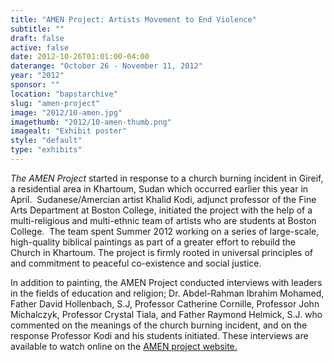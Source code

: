 ```yaml
---
title: "AMEN Project: Artists Movement to End Violence"
subtitle: ""
draft: false
active: false
date: 2012-10-26T01:01:00-04:00
daterange: "October 26 - November 11, 2012"
year: "2012"
sponsor: ""
location: "bapstarchive"
slug: "amen-project"
image: "2012/10-amen.jpg"
imagethumb: "2012/10-amen-thumb.png"
imagealt: "Exhibit poster"
style: "default"
type: "exhibits"
---
```


<p><em>The AMEN Project </em>started in response to a   church burning incident in Gireif, a residential area in Khartoum, Sudan   which occurred earlier this year in April.  Sudanese/Amercian artist   Khalid Kodi, adjunct professor of the Fine Arts Department at Boston   College, initiated the project with the help of a multi-religious and   multi-ethnic team of artists who are students at Boston College.  The   team spent Summer 2012 working on a series of large-scale, high-quality   biblical paintings as part of a greater effort to rebuild the Church in   Khartoum. The project is firmly rooted in universal principles of and   commitment to peaceful co-existence and social justice.</p>
<p>In addition to painting, the AMEN Project conducted interviews with   leaders in the fields of education and religion; Dr. Abdel-Rahman   Ibrahim Mohamed, Father David Hollenbach, S.J, Professor Catherine   Cornille, Professor John Michalczyk, Professor Crystal Tiala, and Father   Raymond Helmick, S.J. who commented on the meanings of the church   burning incident, and on the response Professor Kodi and his students   initiated. These interviews are available to watch online on the <a href="http://www.amen-projects.com/">AMEN project website.</a></p>

<!--

Active:
    Yes (will appear on Exhibit's homepage)
    No (will not appear on Exhibit's homepage, but will appear in archives)

Gallery locations: 
    Burns Library (burns)
    Theology and Ministry Library (tml)
    O'Neill Level One (lvl1)
    O'Neill Level Three (lvl3)
    O'Neill Reading Room (reading)
    O'Neill Reading Room Back Wall (backwall)
    O'Neill Lobby (lobby)
    History Dept, Stokes Hall (stokes)
    Bapst Exhibits (bapsts)
    Archived Bapst Exhibits (bapstsarchive)
  
Need spaces for:

  Virtual Exhibits (virtual)
  Tip O'Neill (tiponeill)

Style:
    Poster on left, text on right (default)
    Poster on right, text on left (right)
    Poster large, centered above text (middle_top)
    Poster large, centered below text (middle_down)

Add'l images
    <img src="https://library.bc.edu/images/exhibits/XXXX/201X/00-XXXX.png" alt="words" class="float_left">
    <img src="https://library.bc.edu/images/exhibits/XXXX/201X/00-XXXX.png" alt="words" class="float_right">
    <img src="https://library.bc.edu/images/exhibits/XXXX/201X/00-XXXX.png" alt="words" class="center">

-->

